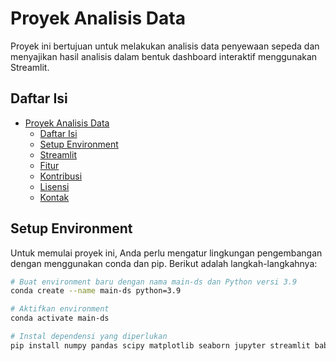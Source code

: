 # Proyek Analisis Data

Proyek ini bertujuan untuk melakukan analisis data penyewaan sepeda dan menyajikan hasil analisis dalam bentuk dashboard interaktif menggunakan Streamlit.

## Daftar Isi

- [Proyek Analisis Data](#proyek-analisis-data)
  - [Daftar Isi](#daftar-isi)
  - [Setup Environment](#setup-environment)
  - [Streamlit](#streamlit)
  - [Fitur](#fitur)
  - [Kontribusi](#kontribusi)
  - [Lisensi](#lisensi)
  - [Kontak](#kontak)

## Setup Environment

Untuk memulai proyek ini, Anda perlu mengatur lingkungan pengembangan dengan menggunakan conda dan pip. Berikut adalah langkah-langkahnya:

```bash
# Buat environment baru dengan nama main-ds dan Python versi 3.9
conda create --name main-ds python=3.9

# Aktifkan environment
conda activate main-ds

# Instal dependensi yang diperlukan
pip install numpy pandas scipy matplotlib seaborn jupyter streamlit babel
